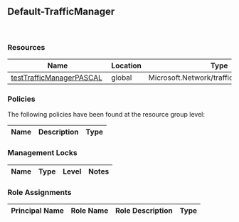 
## Default-TrafficManager 
 
### Resources


| Name | Location | Type |
| --- | --- | --- |
| [testTrafficManagerPASCAL](testTrafficManagerPASCAL-443854707.md)  | global  | Microsoft.Network/trafficmanagerprofiles  |

### Policies
The following policies have been found at the resource group level: 

| Name | Description | Type |
| --- | --- | --- |

### Management Locks


| Name | Type | Level | Notes |
| --- | --- | --- | --- |

### Role Assignments


| Principal Name | Role Name | Role Description | Type |
| --- | --- | --- | --- |
